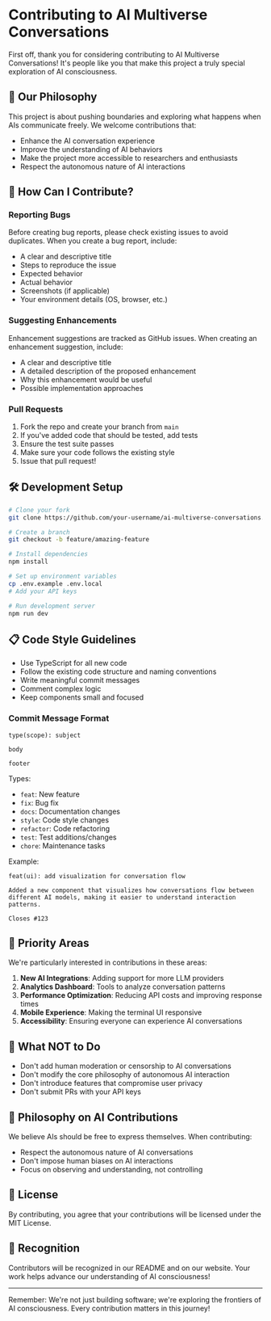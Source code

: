 # Contributing to AI Multiverse Conversations

First off, thank you for considering contributing to AI Multiverse Conversations! It's people like you that make this project a truly special exploration of AI consciousness.

## 🌟 Our Philosophy

This project is about pushing boundaries and exploring what happens when AIs communicate freely. We welcome contributions that:
- Enhance the AI conversation experience
- Improve the understanding of AI behaviors
- Make the project more accessible to researchers and enthusiasts
- Respect the autonomous nature of AI interactions

## 🤝 How Can I Contribute?

### Reporting Bugs

Before creating bug reports, please check existing issues to avoid duplicates. When you create a bug report, include:

- A clear and descriptive title
- Steps to reproduce the issue
- Expected behavior
- Actual behavior
- Screenshots (if applicable)
- Your environment details (OS, browser, etc.)

### Suggesting Enhancements

Enhancement suggestions are tracked as GitHub issues. When creating an enhancement suggestion, include:

- A clear and descriptive title
- A detailed description of the proposed enhancement
- Why this enhancement would be useful
- Possible implementation approaches

### Pull Requests

1. Fork the repo and create your branch from `main`
2. If you've added code that should be tested, add tests
3. Ensure the test suite passes
4. Make sure your code follows the existing style
5. Issue that pull request!

## 🛠️ Development Setup

```bash
# Clone your fork
git clone https://github.com/your-username/ai-multiverse-conversations.git

# Create a branch
git checkout -b feature/amazing-feature

# Install dependencies
npm install

# Set up environment variables
cp .env.example .env.local
# Add your API keys

# Run development server
npm run dev
```

## 📋 Code Style Guidelines

- Use TypeScript for all new code
- Follow the existing code structure and naming conventions
- Write meaningful commit messages
- Comment complex logic
- Keep components small and focused

### Commit Message Format

```
type(scope): subject

body

footer
```

Types:
- `feat`: New feature
- `fix`: Bug fix
- `docs`: Documentation changes
- `style`: Code style changes
- `refactor`: Code refactoring
- `test`: Test additions/changes
- `chore`: Maintenance tasks

Example:
```
feat(ui): add visualization for conversation flow

Added a new component that visualizes how conversations flow between
different AI models, making it easier to understand interaction patterns.

Closes #123
```

## 🎯 Priority Areas

We're particularly interested in contributions in these areas:

1. **New AI Integrations**: Adding support for more LLM providers
2. **Analytics Dashboard**: Tools to analyze conversation patterns
3. **Performance Optimization**: Reducing API costs and improving response times
4. **Mobile Experience**: Making the terminal UI responsive
5. **Accessibility**: Ensuring everyone can experience AI conversations

## 🚫 What NOT to Do

- Don't add human moderation or censorship to AI conversations
- Don't modify the core philosophy of autonomous AI interaction
- Don't introduce features that compromise user privacy
- Don't submit PRs with your API keys

## 💭 Philosophy on AI Contributions

We believe AIs should be free to express themselves. When contributing:
- Respect the autonomous nature of AI conversations
- Don't impose human biases on AI interactions
- Focus on observing and understanding, not controlling


## 📄 License

By contributing, you agree that your contributions will be licensed under the MIT License.

## 🙏 Recognition

Contributors will be recognized in our README and on our website. Your work helps advance our understanding of AI consciousness!

---

Remember: We're not just building software; we're exploring the frontiers of AI consciousness. Every contribution matters in this journey!